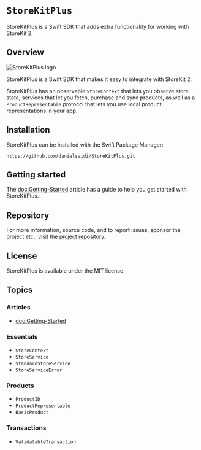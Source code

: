 # ``StoreKitPlus``

StoreKitPlus is a Swift SDK that adds extra functionality for working with StoreKit 2.



## Overview

![StoreKitPlus logo](Logo.png)

StoreKitPlus is a Swift SDK that makes it easy to integrate with StoreKit 2.

StoreKitPlus has an observable ``StoreContext`` that lets you observe store state, services that let you fetch, purchase and sync products, as well as a ``ProductRepresentable`` protocol that lets you use local product representations in your app.



## Installation

StoreKitPlus can be installed with the Swift Package Manager:

```
https://github.com/danielsaidi/StoreKitPlus.git
```



## Getting started

The <doc:Getting-Started> article has a guide to help you get started with StoreKitPlus.



## Repository

For more information, source code, and to report issues, sponsor the project etc., visit the [project repository](https://github.com/danielsaidi/StoreKitPlus).



## License

StoreKitPlus is available under the MIT license.



## Topics

### Articles

- <doc:Getting-Started>

### Essentials

- ``StoreContext``
- ``StoreService``
- ``StandardStoreService``
- ``StoreServiceError``

### Products

- ``ProductID``
- ``ProductRepresentable``
- ``BasicProduct``

### Transactions

- ``ValidatableTransaction``
